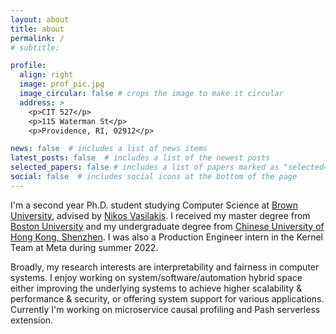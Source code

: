 ```yaml
---
layout: about
title: about
permalink: /
# subtitle: 

profile:
  align: right
  image: prof_pic.jpg
  image_circular: false # crops the image to make it circular
  address: >
    <p>CIT 527</p>
    <p>115 Waterman St</p>
    <p>Providence, RI, 02912</p>

news: false  # includes a list of news items
latest_posts: false  # includes a list of the newest posts
selected_papers: false # includes a list of papers marked as "selected={true}"
social: false  # includes social icons at the bottom of the page
---
```



I'm a second year Ph.D. student studying Computer Science at <a href='https://cs.brown.edu/'>Brown University<a>, advised by <a href='http://nikos.vasilak.is/'>Nikos Vasilakis<a>. I received my master degree from <a href='https://www.bu.edu/cs/'>Boston University<a> and my undergraduate degree from <a href='https://sse.cuhk.edu.cn/en'>Chinese University of Hong Kong, Shenzhen<a>. I was also a Production Engineer intern in the Kernel Team at Meta during summer 2022.

Broadly, my research interests are interpretability and fairness in computer systems. I enjoy working on system/software/automation hybrid space either improving the underlying systems to achieve higher scalability & performance & security, or offering system support for various applications. Currently I'm working on microservice causal profiling and Pash serverless extension. 
